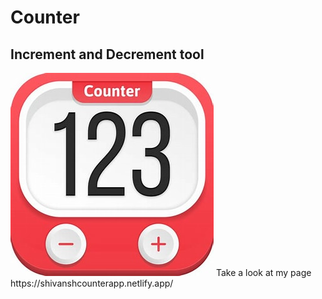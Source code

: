# Counter
## Increment and Decrement tool
<img src="https://github.com/shivanshsingh1705/Counter/blob/main/counterimg.jfif" alt="Clock">
Take a look at my page https://shivanshcounterapp.netlify.app/
